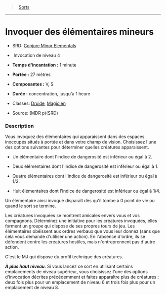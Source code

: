﻿---
!SpellItem
Family: SpellHD
Name: Invoquer des élémentaires mineurs
AltName: '[Conjure Minor Elementals](srd_spells_conjure_minor_elementals.md)'
Type: Invocation
Level: 4
CastingTime: 1 minute
Range: 27 mètres
Components: V, S
Duration: concentration, jusqu'à 1 heure
Classes: '[Druide](hd_druid.md), [Magicien](hd_wizard.md)'
Source: (MDR p)(SRD)
Id: spells_hd.md#invoquer-des-élémentaires-mineurs
ParentLink: spells_hd.md#sorts
ParentName: Sorts
NameLevel: 1
Attributes: {}
AttributesDictionary: >+
  {}

---
> [Sorts](hd_spells.md)

---

# Invoquer des élémentaires mineurs

- SRD: [Conjure Minor Elementals](srd_spells_conjure_minor_elementals.md)

-  Invocation de niveau 4

- **Temps d'incantation :** 1 minute

- **Portée :** 27 mètres

- **Composantes :** V, S

- **Durée :** concentration, jusqu'à 1 heure

- Classes: [Druide](hd_druid.md), [Magicien](hd_wizard.md)

- Source: (MDR p)(SRD)

### Description

Vous invoquez des élémentaires qui apparaissent dans des espaces inoccupés situés à portée et dans votre champ de vision. Choisissez l'une des options suivantes pour déterminer quelles créatures apparaissent.

* Un élémentaire dont l'indice de dangerosité est inférieur ou égal à 2.

* Deux élémentaires dont l'indice de dangerosité est inférieur ou égal à 1.

* Quatre élémentaires dont l'indice de dangerosité est inférieur ou égal à 1/2.

* Huit élémentaires dont l'indice de dangerosité est inférieur ou égal à 1/4.

Un élémentaire ainsi invoqué disparaît dès qu'il tombe à 0 point de vie ou quand le sort se termine.

Les créatures invoquées se montrent amicales envers vous et vos compagnons. Déterminez une initiative pour les créatures invoquées, elles forment un groupe qui dispose de ses propres tours de jeu. Les élémentaires obéissent aux ordres verbaux que vous leur donnez (sans que cela vous demande d'utiliser une action). En l'absence d'ordre, ils se défendent contre les créatures hostiles, mais n'entreprennent pas d'autre action.

C'est le MJ qui dispose du profil technique des créatures.

**_À plus haut niveau._** Si vous lancez ce sort en utilisant certains emplacements de niveau supérieur, vous choisissez l'une des options d'invocation décrites précédemment et faites apparaître plus de créatures : deux fois plus pour un emplacement de niveau 6 et trois fois plus pour un emplacement de niveau 8.

